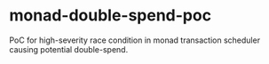 # monad-double-spend-poc
PoC for high-severity race condition in monad transaction scheduler causing potential double-spend.
